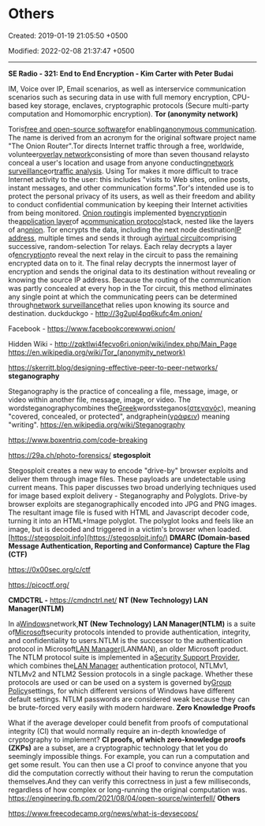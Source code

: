 # Others

Created: 2019-01-19 21:05:50 +0500

Modified: 2022-02-08 21:37:47 +0500

---

**SE Radio - 321: End to End Encryption - Kim Carter with Peter Budai**

IM, Voice over IP, Email scenarios, as well as interservice communication scenarios such as securing data in use with full memory encryption, CPU-based key storage, enclaves, cryptographic protocols (Secure multi-party computation and Homomorphic encryption).
**Tor (anonymity network)**

Toris[free and open-source software](https://en.wikipedia.org/wiki/Free_and_open-source_software)for enabling[anonymous communication](https://en.wikipedia.org/wiki/Internet_anonymity). The name is derived from an acronym for the original software project name "The Onion Router".Tor directs Internet traffic through a free, worldwide, volunteer[overlay network](https://en.wikipedia.org/wiki/Overlay_network)consisting of more than seven thousand relaysto conceal a user's location and usage from anyone conducting[network surveillance](https://en.wikipedia.org/wiki/Computer_surveillance#Network_surveillance)or[traffic analysis](https://en.wikipedia.org/wiki/Traffic_analysis#In_computer_security). Using Tor makes it more difficult to trace Internet activity to the user: this includes "visits to Web sites, online posts, instant messages, and other communication forms".Tor's intended use is to protect the personal privacy of its users, as well as their freedom and ability to conduct confidential communication by keeping their Internet activities from being monitored.
[Onion routing](https://en.wikipedia.org/wiki/Onion_routing)is implemented by[encryption](https://en.wikipedia.org/wiki/Encryption)in the[application layer](https://en.wikipedia.org/wiki/Application_layer)of a[communication protocol](https://en.wikipedia.org/wiki/Communication_protocol)stack, nested like the layers of an[onion](https://en.wikipedia.org/wiki/Onion). Tor encrypts the data, including the next node destination[IP address](https://en.wikipedia.org/wiki/IP_address), multiple times and sends it through a[virtual circuit](https://en.wikipedia.org/wiki/Virtual_circuit)comprising successive, random-selection Tor relays. Each relay decrypts a layer of[encryption](https://en.wikipedia.org/wiki/Encryption)to reveal the next relay in the circuit to pass the remaining encrypted data on to it. The final relay decrypts the innermost layer of encryption and sends the original data to its destination without revealing or knowing the source IP address. Because the routing of the communication was partly concealed at every hop in the Tor circuit, this method eliminates any single point at which the communicating peers can be determined through[network surveillance](https://en.wikipedia.org/wiki/Computer_and_network_surveillance)that relies upon knowing its source and destination.
duckduckgo - <http://3g2upl4pq6kufc4m.onion/>

Facebook - <https://www.facebookcorewwwi.onion/>

Hidden Wiki - <http://zqktlwi4fecvo6ri.onion/wiki/index.php/Main_Page>
<https://en.wikipedia.org/wiki/Tor_(anonymity_network)>

<https://skerritt.blog/designing-effective-peer-to-peer-networks/>
**steganography**

Steganography is the practice of concealing a file, message, image, or video within another file, message, image, or video. The wordsteganographycombines the[Greek](https://en.wikipedia.org/wiki/Greek_language)wordssteganos([στεγανός](https://en.wiktionary.org/wiki/%CF%83%CF%84%CE%B5%CE%B3%CE%B1%CE%BD%CF%8C%CF%82#Greek)), meaning "covered, concealed, or protected", andgraphein([γράφειν](https://en.wiktionary.org/wiki/%CE%B3%CF%81%CE%AC%CF%86%CE%B5%CE%B9%CE%BD#Greek)) meaning "writing".
<https://en.wikipedia.org/wiki/Steganography>

<https://www.boxentriq.com/code-breaking>

<https://29a.ch/photo-forensics/>
**stegosploit**

Stegosploit creates a new way to encode "drive-by" browser exploits and deliver them through image files. These payloads are undetectable using current means. This paper discusses two broad underlying techniques used for image based exploit delivery - Steganography and Polyglots. Drive-by browser exploits are steganographically encoded into JPG and PNG images. The resultant image file is fused with HTML and Javascript decoder code, turning it into an HTML+Image polyglot. The polyglot looks and feels like an image, but is decoded and triggered in a victim's browser when loaded.
[https://stegosploit.info](https://stegosploit.info/)
**DMARC (Domain-based Message Authentication, Reporting and Conformance)**
**Capture the Flag (CTF)**

<https://0x00sec.org/c/ctf>

<https://picoctf.org/>

**CMDCTRL -** <https://cmdnctrl.net/>
**NT (New Technology) LAN Manager(NTLM)**

In a[Windows](https://www.wikiwand.com/en/Microsoft_Windows)network,**NT (New Technology) LAN Manager(NTLM)** is a suite of[Microsoft](https://www.wikiwand.com/en/Microsoft)security protocols intended to provide authentication, integrity, and confidentiality to users.NTLM is the successor to the authentication protocol in Microsoft[LAN Manager](https://www.wikiwand.com/en/LAN_Manager)(LANMAN), an older Microsoft product. The NTLM protocol suite is implemented in a[Security Support Provider](https://www.wikiwand.com/en/SSPI#Windows_SSPs), which combines the[LAN Manager](https://www.wikiwand.com/en/LAN_Manager) authentication protocol, NTLMv1, NTLMv2 and NTLM2 Session protocols in a single package. Whether these protocols are used or can be used on a system is governed by[Group Policy](https://www.wikiwand.com/en/Group_Policy)settings, for which different versions of Windows have different default settings. NTLM passwords are considered weak because they can be brute-forced very easily with modern hardware.
**Zero Knowledge Proofs**

What if the average developer could benefit from proofs of computational integrity (CI) that would normally require an in-depth knowledge of cryptography to implement?
**CI proofs, of which zero-knowledge proofs (ZKPs)** are a subset, are a cryptographic technology that let you do seemingly impossible things. For example, you can run a computation and get some result. You can then use a CI proof to convince anyone that you did the computation correctly without their having to rerun the computation themselves.And they can verify this correctness in just a few milliseconds, regardless of how complex or long-running the original computation was.
<https://engineering.fb.com/2021/08/04/open-source/winterfell/>
**Others**

<https://www.freecodecamp.org/news/what-is-devsecops/>
